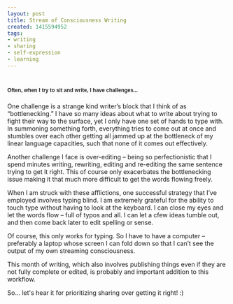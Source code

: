 ```yaml
---
layout: post
title: Stream of Consciousness Writing
created: 1415594952
tags:
- writing
- sharing
- self-expression
- learning
---
```

<h1><span style="font-family: Arial, Helvetica, sans-serif; font-size: 12px; line-height: 1.5;">Often, when I try to sit and write, I have challenges...</span></h1><p>One challenge is a strange kind writer&rsquo;s block that I think of as &ldquo;bottlenecking.&rdquo; I have so many ideas about what to write about trying to fight their way to the surface, yet I only have one set of hands to type with. In summoning something forth, everything tries to come out at once and stumbles over each other getting all jammed up at the bottleneck of my linear language capacities, such that none of it comes out effectively.</p><p>Another challenge I face is over-editing &ndash; being so perfectionistic that I spend minutes writing, rewriting, editing and re-editing the same sentence trying to get it right. This of course only exacerbates the bottlenecking issue making it that much more difficult to get the words flowing freely.</p><p>When I am struck with these afflictions, one successful strategy that I&rsquo;ve employed involves typing blind. I am extremely grateful for the ability to touch type without having to look at the keyboard. I can close my eyes and let the words flow &ndash; full of typos and all. I can let a cfew ideas tumble out, and then come back later to edit spelling or sense.</p><p>Of course, this only works for typing. So I have to have a computer &ndash; preferably a laptop whose screen I can fold down so that I can&rsquo;t see the output of my own streaming consciousness.</p><p>This month of writing, which also involves publishing things even if they are not fully complete or edited, is probably and important addition to this workflow.&nbsp;</p><p>So... let&#39;s hear it for prioritizing sharing over getting it right! :)</p>
